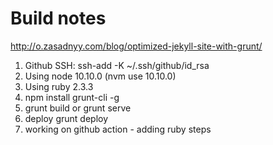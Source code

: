# Build notes

http://o.zasadnyy.com/blog/optimized-jekyll-site-with-grunt/

1. Github SSH: ssh-add -K ~/.ssh/github/id_rsa
1. Using node 10.10.0 (nvm use 10.10.0)
1. Using ruby 2.3.3
1. npm install grunt-cli -g
1. grunt build or grunt serve
1. deploy grunt deploy
1. working on github action - adding ruby steps
